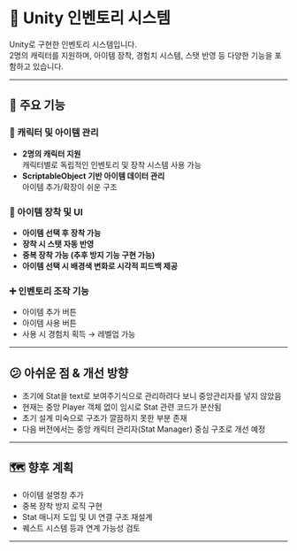 # 🎒 Unity 인벤토리 시스템

Unity로 구현한 인벤토리 시스템입니다.  
2명의 캐릭터를 지원하며, 아이템 장착, 경험치 시스템, 스탯 반영 등 다양한 기능을 포함하고 있습니다.

---

## 🔧 주요 기능

### 👥 캐릭터 및 아이템 관리
- **2명의 캐릭터 지원**  
  캐릭터별로 독립적인 인벤토리 및 장착 시스템 사용 가능
- **ScriptableObject 기반 아이템 데이터 관리**  
  아이템 추가/확장이 쉬운 구조

### 🧤 아이템 장착 및 UI
- **아이템 선택 후 장착 가능**
- **장착 시 스탯 자동 반영**
- **중복 장착 가능 (추후 방지 기능 구현 가능)**
- **아이템 선택 시 배경색 변화로 시각적 피드백 제공**

### ➕ 인벤토리 조작 기능
- 아이템 추가 버튼
- 아이템 사용 버튼
- 사용 시 경험치 획득 → 레벨업 가능

---

## 😕 아쉬운 점 & 개선 방향

- 초기에 Stat을 text로 보여주기식으로 관리하려다 보니 중앙관리자를 넣지 않았음
- 현재는 중앙 Player 객체 없이 임시로 Stat 관련 코드가 분산됨  
- 초기 설계 미숙으로 구조가 깔끔하지 못한 부분 존재  
- 다음 버전에서는 중앙 캐릭터 관리자(Stat Manager) 중심 구조로 개선 예정

---

## 🗺️ 향후 계획

- 아이템 설명창 추가
- 중복 장착 방지 로직 구현
- Stat 매니저 도입 및 UI 연결 구조 재설계
- 퀘스트 시스템 등과 연계 가능성 검토

---
